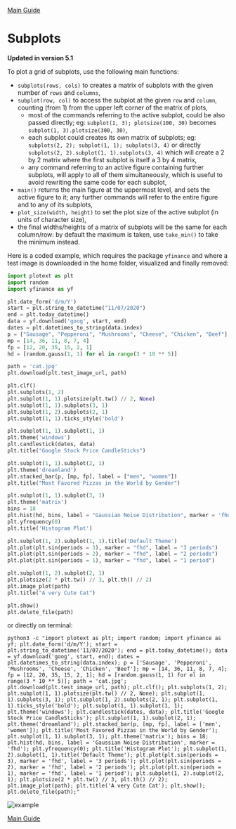 [Main Guide](https://github.com/piccolomo/plotext#guide)


# Subplots
**Updated in version 5.1**

To plot a grid of subplots, use the following main functions:

- `subplots(rows, cols)` to creates a matrix of subplots with the given number of `rows` and `columns`,
- `subplot(row, col)` to access the subplot at the given `row` and `column`, counting (from 1) from the upper left corner of the matrix of plots,
   - most of the commands referring to the active subplot, could be also passed directly; eg: `subplot(1, 3); plotsize(100, 30)` becomes `subplot(1, 3).plotsize(300, 30)`,
   - each subplot could creates its own matrix of subplots; eg: `subplots(2, 2); subplot(1, 1); subplots(3, 4)` or directly `subplots(2, 2).subplot(1, 1).subplots(3, 4)` which will create a 2 by 2 matrix where the first subplot is itself a 3 by 4 matrix,
   - any command referring to an active figure containing further subplots, will apply to all of them simultaneously, which is useful to avoid rewriting the same code for each subplot,
- `main()` returns the main figure at the uppermost level, and sets the active figure to it; any further commands will refer to the entire figure and to any of its subplots,
- `plot_size(width, height)` to set the plot size of the active subplot (in units of character size),
- the final widths/heights of a matrix of subplots will be the same for each column/row: by default the maximum is taken, use `take_min()` to take the minimum instead.

Here is a coded example, which requires the package `yfinance` and where a test image is downloaded in the home folder, visualized and finally removed:

```python
import plotext as plt
import random
import yfinance as yf

plt.date_form('d/m/Y')
start = plt.string_to_datetime("11/07/2020")
end = plt.today_datetime()
data = yf.download('goog', start, end)
dates = plt.datetimes_to_string(data.index)
p = ["Sausage", "Pepperoni", "Mushrooms", "Cheese", "Chicken", "Beef"]
mp = [14, 36, 11, 8, 7, 4]
fp = [12, 20, 35, 15, 2, 1]
hd = [random.gauss(1, 1) for el in range(3 * 10 ** 5)]

path = 'cat.jpg'
plt.download(plt.test_image_url, path)

plt.clf()
plt.subplots(1, 2)
plt.subplot(1, 1).plotsize(plt.tw() // 2, None)
plt.subplot(1, 1).subplots(3, 1)
plt.subplot(1, 2).subplots(2, 1)
plt.subplot(1, 1).ticks_style('bold')

plt.subplot(1, 1).subplot(1, 1)
plt.theme('windows')
plt.candlestick(dates, data)
plt.title("Google Stock Price CandleSticks")

plt.subplot(1, 1).subplot(2, 1)
plt.theme('dreamland')
plt.stacked_bar(p, [mp, fp], label = ["men", "women"])
plt.title("Most Favored Pizzas in the World by Gender")

plt.subplot(1, 1).subplot(3, 1)
plt.theme('matrix')
bins = 18
plt.hist(hd, bins, label = "Gaussian Noise Distribution", marker = 'fhd')
plt.yfrequency(0)
plt.title('Histogram Plot')

plt.subplot(1, 2).subplot(1, 1).title('Default Theme')
plt.plot(plt.sin(periods = 3), marker = "fhd", label = "3 periods")
plt.plot(plt.sin(periods = 2), marker = "fhd", label = "2 periods")
plt.plot(plt.sin(periods = 1), marker = "fhd", label = "1 period")

plt.subplot(1, 2).subplot(2, 1)
plt.plotsize(2 * plt.tw() // 3, plt.th() // 2)
plt.image_plot(path)
plt.title("A very Cute Cat")

plt.show()
plt.delete_file(path)
```
or directly on terminal:
```console
python3 -c "import plotext as plt; import random; import yfinance as yf; plt.date_form('d/m/Y'); start = plt.string_to_datetime('11/07/2020'); end = plt.today_datetime(); data = yf.download('goog', start, end); dates = plt.datetimes_to_string(data.index); p = ['Sausage', 'Pepperoni', 'Mushrooms', 'Cheese', 'Chicken', 'Beef']; mp = [14, 36, 11, 8, 7, 4]; fp = [12, 20, 35, 15, 2, 1]; hd = [random.gauss(1, 1) for el in range(3 * 10 ** 5)]; path = 'cat.jpg'; plt.download(plt.test_image_url, path); plt.clf(); plt.subplots(1, 2); plt.subplot(1, 1).plotsize(plt.tw() // 2, None); plt.subplot(1, 1).subplots(3, 1); plt.subplot(1, 2).subplots(2, 1); plt.subplot(1, 1).ticks_style('bold'); plt.subplot(1, 1).subplot(1, 1); plt.theme('windows'); plt.candlestick(dates, data); plt.title('Google Stock Price CandleSticks'); plt.subplot(1, 1).subplot(2, 1); plt.theme('dreamland'); plt.stacked_bar(p, [mp, fp], label = ['men', 'women']); plt.title('Most Favored Pizzas in the World by Gender'); plt.subplot(1, 1).subplot(3, 1); plt.theme('matrix'); bins = 18; plt.hist(hd, bins, label = 'Gaussian Noise Distribution', marker = 'fhd'); plt.yfrequency(0); plt.title('Histogram Plot'); plt.subplot(1, 2).subplot(1, 1).title('Default Theme'); plt.plot(plt.sin(periods = 3), marker = 'fhd', label = '3 periods'); plt.plot(plt.sin(periods = 2), marker = 'fhd', label = '2 periods'); plt.plot(plt.sin(periods = 1), marker = 'fhd', label = '1 period'); plt.subplot(1, 2).subplot(2, 1); plt.plotsize(2 * plt.tw() // 3, plt.th() // 2); plt.image_plot(path); plt.title('A very Cute Cat'); plt.show(); plt.delete_file(path);"
```
![example](https://raw.githubusercontent.com/piccolomo/plotext/master/data/subplots.png)

[Main Guide](https://github.com/piccolomo/plotext#guide)